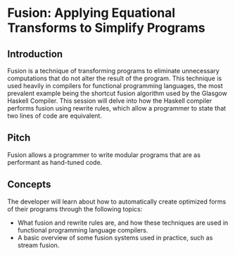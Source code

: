 Fusion: Applying Equational Transforms to Simplify Programs
===========================================================


Introduction
------------

Fusion is a technique of transforming programs to eliminate unnecessary computations that do not alter the result of the program. This technique is used heavily in compilers for functional programming languages, the most prevalent example being the shortcut fusion algorithm used by the Glasgow Haskell Compiler. This session will delve into how the Haskell compiler performs fusion using rewrite rules, which allow a programmer to state that two lines of code are equivalent.


Pitch
-----

Fusion allows a programmer to write modular programs that are as performant as hand-tuned code.


Concepts
--------

The developer will learn about how to automatically create optimized forms of their programs through the following topics:
- What fusion and rewrite rules are, and how these techniques are used in functional programming language compilers.
- A basic overview of some fusion systems used in practice, such as stream fusion.
